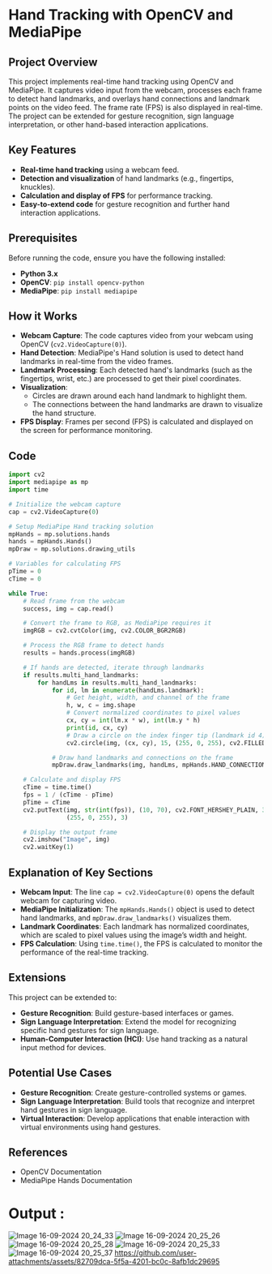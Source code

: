 # Hand Tracking with OpenCV and MediaPipe

## Project Overview
This project implements real-time hand tracking using OpenCV and MediaPipe. It captures video input from the webcam, processes each frame to detect hand landmarks, and overlays hand connections and landmark points on the video feed. The frame rate (FPS) is also displayed in real-time. The project can be extended for gesture recognition, sign language interpretation, or other hand-based interaction applications.

## Key Features
- **Real-time hand tracking** using a webcam feed.
- **Detection and visualization** of hand landmarks (e.g., fingertips, knuckles).
- **Calculation and display of FPS** for performance tracking.
- **Easy-to-extend code** for gesture recognition and further hand interaction applications.

## Prerequisites
Before running the code, ensure you have the following installed:

- **Python 3.x**
- **OpenCV**: `pip install opencv-python`
- **MediaPipe**: `pip install mediapipe`

## How it Works

- **Webcam Capture**: The code captures video from your webcam using OpenCV (`cv2.VideoCapture(0)`).
- **Hand Detection**: MediaPipe's Hand solution is used to detect hand landmarks in real-time from the video frames.
- **Landmark Processing**: Each detected hand's landmarks (such as the fingertips, wrist, etc.) are processed to get their pixel coordinates.
- **Visualization**:
    - Circles are drawn around each hand landmark to highlight them.
    - The connections between the hand landmarks are drawn to visualize the hand structure.
- **FPS Display**: Frames per second (FPS) is calculated and displayed on the screen for performance monitoring.

## Code

```python
import cv2
import mediapipe as mp
import time

# Initialize the webcam capture
cap = cv2.VideoCapture(0)

# Setup MediaPipe Hand tracking solution
mpHands = mp.solutions.hands
hands = mpHands.Hands()
mpDraw = mp.solutions.drawing_utils

# Variables for calculating FPS
pTime = 0
cTime = 0

while True:
    # Read frame from the webcam
    success, img = cap.read()

    # Convert the frame to RGB, as MediaPipe requires it
    imgRGB = cv2.cvtColor(img, cv2.COLOR_BGR2RGB)

    # Process the RGB frame to detect hands
    results = hands.process(imgRGB)

    # If hands are detected, iterate through landmarks
    if results.multi_hand_landmarks:
        for handLms in results.multi_hand_landmarks:
            for id, lm in enumerate(handLms.landmark):
                # Get height, width, and channel of the frame
                h, w, c = img.shape
                # Convert normalized coordinates to pixel values
                cx, cy = int(lm.x * w), int(lm.y * h)
                print(id, cx, cy)
                # Draw a circle on the index finger tip (landmark id 4)
                cv2.circle(img, (cx, cy), 15, (255, 0, 255), cv2.FILLED)

            # Draw hand landmarks and connections on the frame
            mpDraw.draw_landmarks(img, handLms, mpHands.HAND_CONNECTIONS)

    # Calculate and display FPS
    cTime = time.time()
    fps = 1 / (cTime - pTime)
    pTime = cTime
    cv2.putText(img, str(int(fps)), (10, 70), cv2.FONT_HERSHEY_PLAIN, 3,
                (255, 0, 255), 3)

    # Display the output frame
    cv2.imshow("Image", img)
    cv2.waitKey(1)
```

## Explanation of Key Sections
- **Webcam Input**: The line `cap = cv2.VideoCapture(0)` opens the default webcam for capturing video.
- **MediaPipe Initialization**: The `mpHands.Hands()` object is used to detect hand landmarks, and `mpDraw.draw_landmarks()` visualizes them.
- **Landmark Coordinates**: Each landmark has normalized coordinates, which are scaled to pixel values using the image’s width and height.
- **FPS Calculation**: Using `time.time()`, the FPS is calculated to monitor the performance of the real-time tracking.

## Extensions
This project can be extended to:

- **Gesture Recognition**: Build gesture-based interfaces or games.
- **Sign Language Interpretation**: Extend the model for recognizing specific hand gestures for sign language.
- **Human-Computer Interaction (HCI)**: Use hand tracking as a natural input method for devices.

## Potential Use Cases
- **Gesture Recognition**: Create gesture-controlled systems or games.
- **Sign Language Interpretation**: Build tools that recognize and interpret hand gestures in sign language.
- **Virtual Interaction**: Develop applications that enable interaction with virtual environments using hand gestures.
## References
- OpenCV Documentation
- MediaPipe Hands Documentation



# Output :
![Image 16-09-2024 20_24_33](https://github.com/user-attachments/assets/72dfe1bb-00d7-4229-9961-e19f4407c960)
![Image 16-09-2024 20_25_26](https://github.com/user-attachments/assets/eacb8d2d-ac4f-4cde-9928-51bdf18b15a3)
![Image 16-09-2024 20_25_28](https://github.com/user-attachments/assets/c3d23cbe-8dcb-4442-98d7-b96501cd6cbd)
![Image 16-09-2024 20_25_33](https://github.com/user-attachments/assets/6515b62b-62e3-4fe3-840c-38a04426010e)
![Image 16-09-2024 20_25_37](https://github.com/user-attachments/assets/ccbee4e6-7c45-48cf-8d26-99698a4264cc)
https://github.com/user-attachments/assets/82709dca-5f5a-4201-bc0c-8afb1dc29695

